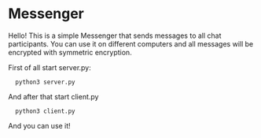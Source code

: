 Messenger
=========

Hello! This is a simple Messenger that sends messages to all chat participants.
You can use it on different computers and all messages will be encrypted with symmetric encryption.

First of all start server.py:


	  python3 server.py


And after that start client.py


	  python3 client.py


And you can use it!
